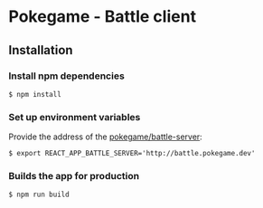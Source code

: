 # Pokegame - Battle client

## Installation

### Install npm dependencies

```
$ npm install
```

### Set up environment variables

Provide the address of the [pokegame/battle-server](https://github.com/pokegame/battle-server):

```
$ export REACT_APP_BATTLE_SERVER='http://battle.pokegame.dev'
```

### Builds the app for production

```
$ npm run build
```
